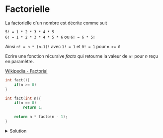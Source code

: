# Factorielle

La factorielle d'un nombre est décrite comme suit

`5! = 1 * 2 * 3 * 4 * 5`<br>
`6! = 1 * 2 * 3 * 4 * 5 * 6` ou `6! = 6 * 5!`<br>

Ainsi `n! = n * (n-1)!` avec `1! = 1` et `0! = 1` pour `n >= 0`

Ecrire une fonction récursive *facto* qui retourne la valeur de `n!` pour *n* reçu en paramètre.

[Wikipedia - Factorial](https://en.wikipedia.org/wiki/Factorial)
~~~cpp
int fact(){
    if(n >= 0)
}
~~~

~~~cpp
int fact(int n){
    if(n == 0)
        return 1;
    
    return n * facto(n - 1);
}
~~~
<details>
<summary>Solution</summary>

~~~cpp
int facto(int n) {

   // cas trivial
   if (n == 0)
      return 1;

   // appel récursif
   return n * facto( n - 1 );
}
~~~

</details>
